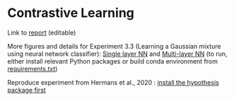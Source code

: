 # Contrastive Learning

Link to [report](https://www.overleaf.com/8184513227fvysghgvjznz) (editable)

More figures and details for Experiment 3.3 (Learning a Gaussian mixture using neural network classifier): [Single layer NN](https://github.com/mkomod/statml-bayes/blob/master/exp_3/nn_classification.ipynb) and [Multi-layer NN](https://github.com/mkomod/statml-bayes/blob/master/exp_3/nn_classification_bigger_nn.ipynb)
(to run, either install relevant Python packages or build conda environment from [requirements.txt](https://github.com/mkomod/statml-bayes/blob/master/exp_3/requirements.txt))

Reproduce experiment from Hermans et al., 2020 : [install the hypothesis package first](https://github.com/montefiore-ai/hypothesis/)
